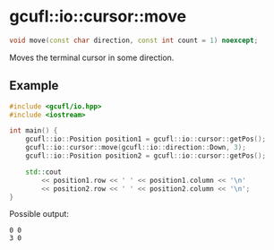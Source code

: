 # gcufl::io::cursor::move
```cpp
void move(const char direction, const int count = 1) noexcept;
```
Moves the terminal cursor in some direction.
## Example
```cpp
#include <gcufl/io.hpp>
#include <iostream>

int main() {
	gcufl::io::Position position1 = gcufl::io::cursor::getPos();
	gcufl::io::cursor::move(gcufl::io::direction::Down, 3);
	gcufl::io::Position position2 = gcufl::io::cursor::getPos();

	std::cout
		<< position1.row << ' ' << position1.column << '\n'
		<< position2.row << ' ' << position2.column << '\n';
}
```
Possible output:
```
0 0
3 0
```
